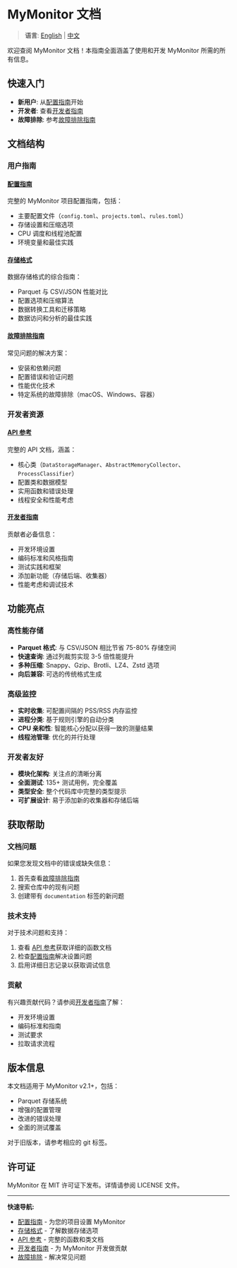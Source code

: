 # MyMonitor 文档

> **语言**: [English](README.md) | [中文](README.zh-CN.md)

欢迎查阅 MyMonitor 文档！本指南全面涵盖了使用和开发 MyMonitor 所需的所有信息。

## 快速入门

- **新用户**: 从[配置指南](configuration_guide.zh-CN.md)开始
- **开发者**: 查看[开发者指南](developer_guide.zh-CN.md)
- **故障排除**: 参考[故障排除指南](troubleshooting.zh-CN.md)

## 文档结构

### 用户指南

#### [配置指南](configuration_guide.zh-CN.md)
完整的 MyMonitor 项目配置指南，包括：
- 主要配置文件（`config.toml`、`projects.toml`、`rules.toml`）
- 存储设置和压缩选项
- CPU 调度和线程池配置
- 环境变量和最佳实践

#### [存储格式](storage_formats.zh-CN.md)
数据存储格式的综合指南：
- Parquet 与 CSV/JSON 性能对比
- 配置选项和压缩算法
- 数据转换工具和迁移策略
- 数据访问和分析的最佳实践

#### [故障排除指南](troubleshooting.zh-CN.md)
常见问题的解决方案：
- 安装和依赖问题
- 配置错误和验证问题
- 性能优化技术
- 特定系统的故障排除（macOS、Windows、容器）

### 开发者资源

#### [API 参考](api_reference.zh-CN.md)
完整的 API 文档，涵盖：
- 核心类（`DataStorageManager`、`AbstractMemoryCollector`、`ProcessClassifier`）
- 配置类和数据模型
- 实用函数和错误处理
- 线程安全和性能考虑

#### [开发者指南](developer_guide.zh-CN.md)
贡献者必备信息：
- 开发环境设置
- 编码标准和风格指南
- 测试实践和框架
- 添加新功能（存储后端、收集器）
- 性能考虑和调试技术

## 功能亮点

### 高性能存储
- **Parquet 格式**: 与 CSV/JSON 相比节省 75-80% 存储空间
- **快速查询**: 通过列裁剪实现 3-5 倍性能提升
- **多种压缩**: Snappy、Gzip、Brotli、LZ4、Zstd 选项
- **向后兼容**: 可选的传统格式生成

### 高级监控
- **实时收集**: 可配置间隔的 PSS/RSS 内存监控
- **进程分类**: 基于规则引擎的自动分类
- **CPU 亲和性**: 智能核心分配以获得一致的测量结果
- **线程池管理**: 优化的并行处理

### 开发者友好
- **模块化架构**: 关注点的清晰分离
- **全面测试**: 135+ 测试用例，完全覆盖
- **类型安全**: 整个代码库中完整的类型提示
- **可扩展设计**: 易于添加新的收集器和存储后端

## 获取帮助

### 文档问题
如果您发现文档中的错误或缺失信息：
1. 首先查看[故障排除指南](troubleshooting.zh-CN.md)
2. 搜索仓库中的现有问题
3. 创建带有 `documentation` 标签的新问题

### 技术支持
对于技术问题和支持：
1. 查看 [API 参考](api_reference.zh-CN.md)获取详细的函数文档
2. 检查[配置指南](configuration_guide.zh-CN.md)解决设置问题
3. 启用详细日志记录以获取调试信息

### 贡献
有兴趣贡献代码？请参阅[开发者指南](developer_guide.zh-CN.md)了解：
- 开发环境设置
- 编码标准和指南
- 测试要求
- 拉取请求流程

## 版本信息

本文档适用于 MyMonitor v2.1+，包括：
- Parquet 存储系统
- 增强的配置管理
- 改进的错误处理
- 全面的测试覆盖

对于旧版本，请参考相应的 git 标签。

## 许可证

MyMonitor 在 MIT 许可证下发布。详情请参阅 LICENSE 文件。

---

**快速导航:**
- [配置指南](configuration_guide.zh-CN.md) - 为您的项目设置 MyMonitor
- [存储格式](storage_formats.zh-CN.md) - 了解数据存储选项
- [API 参考](api_reference.zh-CN.md) - 完整的函数和类文档
- [开发者指南](developer_guide.zh-CN.md) - 为 MyMonitor 开发做贡献
- [故障排除](troubleshooting.zh-CN.md) - 解决常见问题
